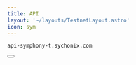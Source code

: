 ```yaml
---
title: API
layout: '~/layouts/TestnetLayout.astro'
icon: sym
---
```


<div class="code-block-wrapper">
  <pre><code>api-symphony-t.sychonix.com</code></pre>
  <button class="copy-btn"><i class="fas fa-copy"></i></button>
</div>
